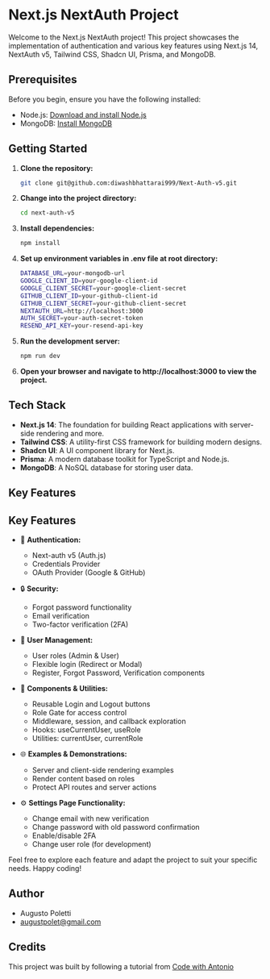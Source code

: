 # Next.js NextAuth Project

Welcome to the Next.js NextAuth project! This project showcases the implementation of authentication and various key features using Next.js 14, NextAuth v5, Tailwind CSS, Shadcn UI, Prisma, and MongoDB.

## Prerequisites

Before you begin, ensure you have the following installed:

- Node.js: [Download and install Node.js](https://nodejs.org/)
- MongoDB: [Install MongoDB](https://www.mongodb.com/try/download/community)

## Getting Started

1. **Clone the repository:**

   ```bash
   git clone git@github.com:diwashbhattarai999/Next-Auth-v5.git

2. **Change into the project directory:**

    ```bash
    cd next-auth-v5

3. **Install dependencies:**

    ```bash
    npm install

4. **Set up environment variables in .env file at root directory:**

    ```bash
    DATABASE_URL=your-mongodb-url
    GOOGLE_CLIENT_ID=your-google-client-id
    GOOGLE_CLIENT_SECRET=your-google-client-secret
    GITHUB_CLIENT_ID=your-github-client-id
    GITHUB_CLIENT_SECRET=your-github-client-secret
    NEXTAUTH_URL=http://localhost:3000
    AUTH_SECRET=your-auth-secret-token
    RESEND_API_KEY=your-resend-api-key

5. **Run the development server:**

    ```bash
    npm run dev

6. **Open your browser and navigate to http://localhost:3000 to view the project.**


## Tech Stack

- **Next.js 14**: The foundation for building React applications with server-side rendering and more.
- **Tailwind CSS**: A utility-first CSS framework for building modern designs.
- **Shadcn UI**: A UI component library for Next.js.
- **Prisma**: A modern database toolkit for TypeScript and Node.js.
- **MongoDB**: A NoSQL database for storing user data.

## Key Features

## Key Features

- 🔐 **Authentication:**
  - Next-auth v5 (Auth.js)
  - Credentials Provider
  - OAuth Provider (Google & GitHub)

- 🔒 **Security:**
  - Forgot password functionality
  - Email verification
  - Two-factor verification (2FA)

- 👥 **User Management:**
  - User roles (Admin & User)
  - Flexible login (Redirect or Modal)
  - Register, Forgot Password, Verification components

- 🧩 **Components & Utilities:**
  - Reusable Login and Logout buttons
  - Role Gate for access control
  - Middleware, session, and callback exploration
  - Hooks: useCurrentUser, useRole
  - Utilities: currentUser, currentRole

- 🌐 **Examples & Demonstrations:**
  - Server and client-side rendering examples
  - Render content based on roles
  - Protect API routes and server actions

- ⚙️ **Settings Page Functionality:**
  - Change email with new verification
  - Change password with old password confirmation
  - Enable/disable 2FA
  - Change user role (for development)


Feel free to explore each feature and adapt the project to suit your specific needs. Happy coding!

## Author

- Augusto Poletti
- augustpolet@gmail.com

## Credits

This project was built by following a tutorial from [Code with Antonio ](https://www.youtube.com/watch?v=1MTyCvS05V4)